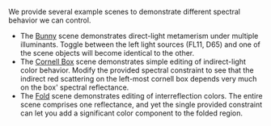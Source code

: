 We provide several example scenes to demonstrate different spectral behavior we can control.

- The [Bunny](./bunny/) scene demonstrates direct-light metamerism under multiple illuminants. Toggle between the left light sources (FL11, D65) and one of the scene objects will become identical to the other.
- The [Cornell Box](./cornell_box/) scene demonstrates simple editing of indirect-light color behavior. Modify the provided spectral constraint to see that the indirect red scattering on the left-most cornell box depends very much on the box' spectral reflectance.
- The [Fold](./fold/) scene demonstrates editing of interreflection colors. The entire scene comprises one reflectance, and yet the single provided constraint can let you add a significant color component to the folded region.